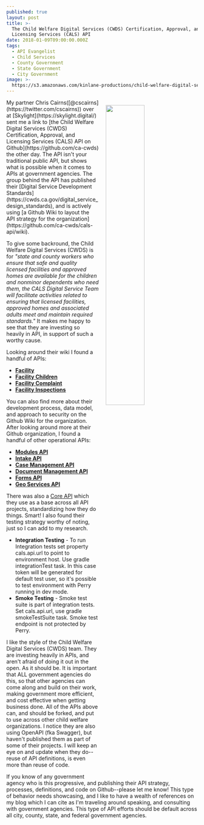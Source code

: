 ```yaml
---
published: true
layout: post
title: >-
  The Child Welfare Digital Services (CWDS) Certification, Approval, and
  Licensing Services (CALS) API
date: 2018-01-09T09:00:00.000Z
tags:
  - API Evangelist
  - Child Services
  - County Government
  - State Government
  - City Government
image: >-
  https://s3.amazonaws.com/kinlane-productions/child-welfare-digital-services-california/child-welfare-digital-services.png
---
```

<p><img src="https://s3.amazonaws.com/kinlane-productions/child-welfare-digital-services-california/child-welfare-digital-services.png" align="right" width="45%" style="padding: 15px;" /></p>My partner Chris Cairns([@cscairns](https://twitter.com/cscairns)) over at [Skylight](https://skylight.digital/) sent me a link to [the Child Welfare Digital Services (CWDS) Certification, Approval, and Licensing Services (CALS) API on Github](https://github.com/ca-cwds) the other day. The API isn't your traditional public API, but shows what is possible when it comes to APIs at government agencies. The group behind the API has published their [Digital Service Development Standards](https://cwds.ca.gov/digital_service_design_standards), and is actively using [a Github Wiki to layout the API strategy for the organization](https://github.com/ca-cwds/cals-api/wiki).

To give some backround, the Child Welfare Digital Services (CWDS) is for _"state and county workers who ensure that safe and quality licensed facilities and approved homes are available for the children and nonminor dependents who need them, the CALS Digital Service Team will facilitate activities related to ensuring that licensed facilities, approved homes and associated adults meet and maintain required standards."_ It makes me happy to see that they are investing so heavily in API, in support of such a worthy cause.

Looking around their wiki I found a handful of APIs:

- [**Facility**](https://github.com/ca-cwds/cals-api/wiki/Facility-Resource)
- [**Facility Children**](https://github.com/ca-cwds/cals-api/wiki/Facility-Children-Resource-v1)
- [**Facility Complaint**](https://github.com/ca-cwds/cals-api/wiki/Facility-Complaints-Resource)
- [**Facility Inspections**](https://github.com/ca-cwds/cals-api/wiki/Facility-Inspections-Resource-v1)

You can also find more about their development process, data model, and approach to security on the Github Wiki for the organization. After looking around more at their Github organization, I found a handful of other operational APIs:

- [**Modules API**](https://github.com/ca-cwds/API)
- [**Intake API**](https://github.com/ca-cwds/intake_api)
- [**Case Management API**](https://github.com/ca-cwds/case-management-api)
- [**Document Management API**](https://github.com/ca-cwds/dms-api)
- [**Forms API**](https://github.com/ca-cwds/forms-api)
- [**Geo Services API**](https://github.com/ca-cwds/geo-services-api)

There was also a [Core API](https://github.com/ca-cwds/api-core) which they use as a base across all API projects, standardizing how they do things. Smart! I also found their testing strategy worthy of noting, just so I can add to my research.

- **Integration Testing** - To run Integration tests set property cals.api.url to point to environment host. Use gradle integrationTest task. In this case token will be generated for default test user, so it's possible to test environment with Perry running in dev mode.
- **Smoke Testing** - Smoke test suite is part of integration tests. Set cals.api.url, use gradle smokeTestSuite task. Smoke test endpoint is not protected by Perry.

I like the style of the Child Welfare Digital Services (CWDS) team. They are investing heavily in APIs, and aren't afraid of doing it out in the open. As it should be. It is important that ALL government agencies do this, so that other agencies can come along and build on their work, making government more efficient, and cost effective when getting business done. All of the APIs above can, and should be forked, and put to use across other child welfare organizations. I notice they are also using OpenAPI (fka Swagger), but haven't published them as part of some of their projects. I will keep an eye on and update when they do--reuse of API definitions, is even more than reuse of code. 

If you know of any government agency who is this progressive, and publishing their API strategy, processes, definitions, and code on Github--please let me know! This type of behavior needs showcasing, and I like to have a wealth of references on my blog which I can cite as I'm traveling around speaking, and consulting with government agencies. This type of API efforts should be default across all city, county, state, and federal government agencies.
